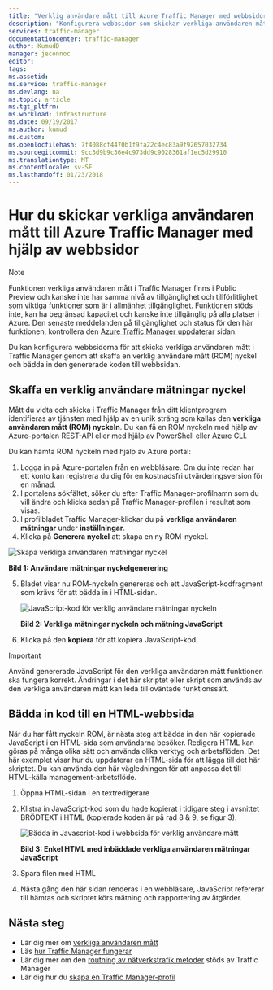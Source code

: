 ```yaml
---
title: "Verklig användare mått till Azure Traffic Manager med webbsidor | Microsoft Docs"
description: "Konfigurera webbsidor som skickar verkliga användaren mått i Traffic Manager"
services: traffic-manager
documentationcenter: traffic-manager
author: KumudD
manager: jeconnoc
editor: 
tags: 
ms.assetid: 
ms.service: traffic-manager
ms.devlang: na
ms.topic: article
ms.tgt_pltfrm: 
ms.workload: infrastructure
ms.date: 09/19/2017
ms.author: kumud
ms.custom: 
ms.openlocfilehash: 7f4088cf4470b1f9fa22c4ec83a9f92657032734
ms.sourcegitcommit: 9cc3d9b9c36e4c973dd9c9028361af1ec5d29910
ms.translationtype: MT
ms.contentlocale: sv-SE
ms.lasthandoff: 01/23/2018
---
```

# <a name="how-to-send-real-user-measurements-to-azure-traffic-manager-using-web-pages"></a>Hur du skickar verkliga användaren mått till Azure Traffic Manager med hjälp av webbsidor

>[!NOTE]
>Funktionen verkliga användaren mått i Traffic Manager finns i Public Preview och kanske inte har samma nivå av tillgänglighet och tillförlitlighet som viktiga funktioner som är i allmänhet tillgänglighet. Funktionen stöds inte, kan ha begränsad kapacitet och kanske inte tillgänglig på alla platser i Azure. Den senaste meddelanden på tillgänglighet och status för den här funktionen, kontrollera den [Azure Traffic Manager uppdaterar](https://azure.microsoft.com/updates/?product=traffic-manager) sidan.

Du kan konfigurera webbsidorna för att skicka verkliga användaren mått i Traffic Manager genom att skaffa en verklig användare mått (ROM) nyckel och bädda in den genererade koden till webbsidan.

## <a name="obtain-a-real-user-measurements-key"></a>Skaffa en verklig användare mätningar nyckel

Mått du vidta och skicka i Traffic Manager från ditt klientprogram identifieras av tjänsten med hjälp av en unik sträng som kallas den **verkliga användaren mått (ROM) nyckeln**. Du kan få en ROM nyckeln med hjälp av Azure-portalen REST-API eller med hjälp av PowerShell eller Azure CLI.

Du kan hämta ROM nyckeln med hjälp av Azure portal:
1. Logga in på Azure-portalen från en webbläsare. Om du inte redan har ett konto kan registrera du dig för en kostnadsfri utvärderingsversion för en månad.
2. I portalens sökfältet, söker du efter Traffic Manager-profilnamn som du vill ändra och klicka sedan på Traffic Manager-profilen i resultat som visas.
3. I profilbladet Traffic Manager-klickar du på **verkliga användaren mätningar** under **inställningar**.
4. Klicka på **Generera nyckel** att skapa en ny ROM-nyckel.
 
  ![Skapa verkliga användaren mätningar nyckel](./media/traffic-manager-create-rum-visual-studio/generate-rum-key.png)

   **Bild 1: Användare mätningar nyckelgenerering**

5. Bladet visar nu ROM-nyckeln genereras och ett JavaScript-kodfragment som krävs för att bädda in i HTML-sidan.
 
    ![JavaScript-kod för verklig användare mätningar nyckeln](./media/traffic-manager-create-rum-web-pages/rum-javascript-code.png)

    **Bild 2: Verkliga mätningar nyckeln och mätning JavaScript**
 
6.  Klicka på den **kopiera** för att kopiera JavaScript-kod. 

>[!IMPORTANT]
> Använd genererade JavaScript för den verkliga användaren mått funktionen ska fungera korrekt. Ändringar i det här skriptet eller skript som används av den verkliga användaren mått kan leda till oväntade funktionssätt.

## <a name="embed-the-code-to-an-html-web-page"></a>Bädda in kod till en HTML-webbsida

När du har fått nyckeln ROM, är nästa steg att bädda in den här kopierade JavaScript i en HTML-sida som användarna besöker. Redigera HTML kan göras på många olika sätt och använda olika verktyg och arbetsflöden. Det här exemplet visar hur du uppdaterar en HTML-sida för att lägga till det här skriptet. Du kan använda den här vägledningen för att anpassa det till HTML-källa management-arbetsflöde.

1.  Öppna HTML-sidan i en textredigerare
2.  Klistra in JavaScript-kod som du hade kopierat i tidigare steg i avsnittet BRÖDTEXT i HTML (kopierade koden är på rad 8 & 9, se figur 3).
 
    ![Bädda in Javascript-kod i webbsida för verklig användare mått](./media/traffic-manager-create-rum-web-pages/real-user-measurement-embed-script.png)  

    **Bild 3: Enkel HTML med inbäddade verkliga användaren mätningar JavaScript**

3.  Spara filen med HTML
4. Nästa gång den här sidan renderas i en webbläsare, JavaScript refererar till hämtas och skriptet körs mätning och rapportering av åtgärder.


## <a name="next-steps"></a>Nästa steg
- Lär dig mer om [verkliga användaren mått](traffic-manager-rum-overview.md)
- Läs [hur Traffic Manager fungerar](traffic-manager-overview.md)
- Lär dig mer om den [routning av nätverkstrafik metoder](traffic-manager-routing-methods.md) stöds av Traffic Manager
- Lär dig hur du [skapa en Traffic Manager-profil](traffic-manager-create-profile.md)

